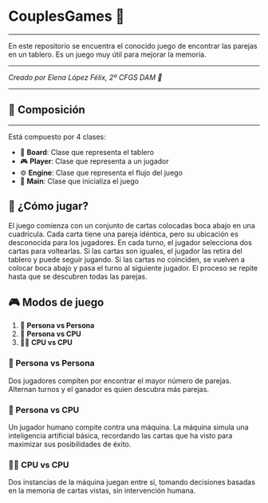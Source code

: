 # **CouplesGames 🎴**
---

En este repositorio se encuentra el conocido juego de encontrar las parejas en un tablero. Es un juego muy útil para mejorar la memoria.

---

*Creado por Elena López Félix, 2º CFGS DAM 📝*

---

## 🧩 Composición
---
Está compuesto por 4 clases:

- 🎲 **Board**: Clase que representa el tablero
- 🎮 **Player**: Clase que representa a un jugador
- ⚙️ **Engine**: Clase que representa el flujo del juego
- 🚀 **Main**: Clase que inicializa el juego

## 🎯 ¿Cómo jugar?
El juego comienza con un conjunto de cartas colocadas boca abajo en una
cuadrícula. Cada carta tiene una pareja idéntica, pero su ubicación es desconocida para los
jugadores. En cada turno, el jugador selecciona dos cartas para voltearlas. Si las cartas son
iguales, el jugador las retira del tablero y puede seguir jugando. Si las cartas no coinciden,
se vuelven a colocar boca abajo y pasa el turno al siguiente jugador. El proceso se repite
hasta que se descubren todas las parejas.

## 🎮 Modos de juego
1. 👥 **Persona vs Persona**
2. 🤖 **Persona vs CPU**
3. 🤖🤖 **CPU vs CPU**

### 👥 Persona vs Persona
Dos jugadores compiten por encontrar el mayor número de
parejas. Alternan turnos y el ganador es quien descubra más parejas.

### 🤖 Persona vs CPU
Un jugador humano compite contra una máquina. La máquina
simula una inteligencia artificial básica, recordando las cartas que ha visto para
maximizar sus posibilidades de éxito.

### 🤖🤖 CPU vs CPU
Dos instancias de la máquina juegan entre sí, tomando
decisiones basadas en la memoria de cartas vistas, sin intervención humana.